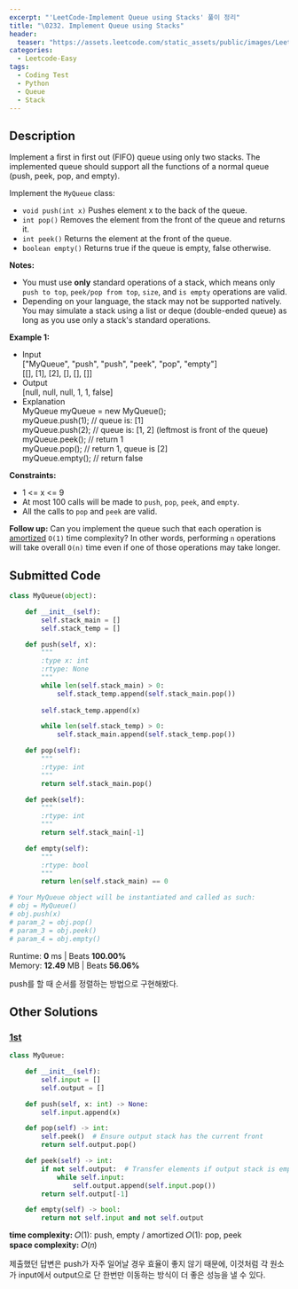 ```yaml
---
excerpt: "'LeetCode-Implement Queue using Stacks' 풀이 정리"
title: "\0232. Implement Queue using Stacks"
header:
  teaser: "https://assets.leetcode.com/static_assets/public/images/LeetCode_Sharing.png"
categories:
  - Leetcode-Easy
tags:
  - Coding Test
  - Python
  - Queue
  - Stack
---
```


## <i class="fa-solid fa-file-lines"></i> Description

Implement a first in first out (FIFO) queue using only two stacks. The implemented queue should support all the functions of a normal queue (push, peek, pop, and empty).

Implement the `MyQueue` class:

- `void push(int x)` Pushes element x to the back of the queue.
- `int pop()` Removes the element from the front of the queue and returns it.
- `int peek()` Returns the element at the front of the queue.
- `boolean empty()` Returns true if the queue is empty, false otherwise.

**Notes:**

- You must use **only** standard operations of a stack, which means only `push to top`, `peek/pop from top`, `size`, and `is empty` operations are valid.
- Depending on your language, the stack may not be supported natively. You may simulate a stack using a list or deque (double-ended queue) as long as you use only a stack's standard operations.

**Example 1:**

- Input   
["MyQueue", "push", "push", "peek", "pop", "empty"]   
[[], [1], [2], [], [], []]
- Output   
[null, null, null, 1, 1, false]
- Explanation   
MyQueue myQueue = new MyQueue();   
myQueue.push(1); // queue is: [1]   
myQueue.push(2); // queue is: [1, 2] (leftmost is front of the queue)   
myQueue.peek(); // return 1   
myQueue.pop(); // return 1, queue is [2]   
myQueue.empty(); // return false

**Constraints:**

- 1 <= x <= 9
- At most 100 calls will be made to `push`, `pop`, `peek`, and `empty`.
- All the calls to `pop` and `peek` are valid.

**Follow up:** Can you implement the queue such that each operation is <a href="https://en.wikipedia.org/wiki/Amortized_analysis" target="_blank">amortized</a> `O(1)` time complexity? In other words, performing `n` operations will take overall `O(n)` time even if one of those operations may take longer.

## <i class="fa-solid fa-cloud-arrow-up"></i> Submitted Code

```python
class MyQueue(object):

    def __init__(self):
        self.stack_main = []
        self.stack_temp = []

    def push(self, x):
        """
        :type x: int
        :rtype: None
        """
        while len(self.stack_main) > 0:
            self.stack_temp.append(self.stack_main.pop())
        
        self.stack_temp.append(x)

        while len(self.stack_temp) > 0:
            self.stack_main.append(self.stack_temp.pop())

    def pop(self):
        """
        :rtype: int
        """
        return self.stack_main.pop()

    def peek(self):
        """
        :rtype: int
        """
        return self.stack_main[-1]

    def empty(self):
        """
        :rtype: bool
        """
        return len(self.stack_main) == 0

# Your MyQueue object will be instantiated and called as such:
# obj = MyQueue()
# obj.push(x)
# param_2 = obj.pop()
# param_3 = obj.peek()
# param_4 = obj.empty()
```
<i class="fa-solid fa-clock"></i> Runtime: **0** ms \| Beats **100.00%**    
<i class="fa-solid fa-memory"></i> Memory: **12.49** MB \| Beats **56.06%**

push를 할 때 순서를 정렬하는 방법으로 구현해봤다.

## <i class="fa-solid fa-flask"></i> Other Solutions

### <a href="https://leetcode.com/problems/implement-queue-using-stacks/solutions/6579732/video-simple-solution-by-niits-sqaw/" target="_blank">1st</a>

```python
class MyQueue:

    def __init__(self):
        self.input = []
        self.output = []

    def push(self, x: int) -> None:
        self.input.append(x)

    def pop(self) -> int:
        self.peek()  # Ensure output stack has the current front
        return self.output.pop()

    def peek(self) -> int:
        if not self.output:  # Transfer elements if output stack is empty
            while self.input:
                self.output.append(self.input.pop())
        return self.output[-1]

    def empty(self) -> bool:
        return not self.input and not self.output
```
<i class="fa-solid fa-clock"></i> **time complexity:** 𝑂(1): push, empty / amortized 𝑂(1): pop, peek    
<i class="fa-solid fa-memory"></i> **space complexity:** 𝑂(𝑛) 

제출했던 답변은 push가 자주 일어날 경우 효율이 좋지 않기 때문에, 이것처럼 각 원소가 input에서 output으로 단 한번만 이동하는 방식이 더 좋은 성능을 낼 수 있다.
